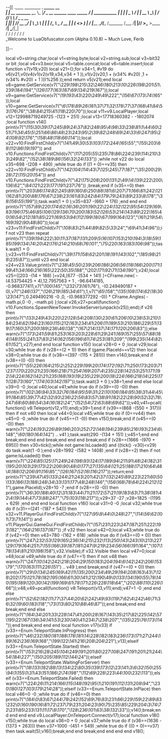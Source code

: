 --[[
 .____                  ________ ___.    _____                           __                
 |    |    __ _______   \_____  \\_ |___/ ____\_ __  ______ ____ _____ _/  |_  ___________ 
 |    |   |  |  \__  \   /   |   \| __ \   __\  |  \/  ___// ___\\__  \\   __\/  _ \_  __ \
 |    |___|  |  // __ \_/    |    \ \_\ \  | |  |  /\___ \\  \___ / __ \|  | (  <_> )  | \/
 |_______ \____/(____  /\_______  /___  /__| |____//____  >\___  >____  /__|  \____/|__|   
         \/          \/         \/    \/                \/     \/     \/                   
          \_Welcome to LuaObfuscator.com   (Alpha 0.10.8) ~  Much Love, Ferib 

]]--

local v0=string.char;local v1=string.byte;local v2=string.sub;local v3=bit32 or bit ;local v4=v3.bxor;local v5=table.concat;local v6=table.insert;local function v7(v19,v20) local v21={};for v34=1, #v19 do v6(v21,v0(v4(v1(v2(v19,v34,v34 + 1 )),v1(v2(v20,1 + (v34% #v20) ,1 + (v34% #v20) + 1 )))%256 ));end return v5(v21);end local v8=game:GetService(v7("\229\198\215\32\246\180\213\10\226\198\201\51\239\184\194","\126\177\163\187\69\134\219\167"));local v9=game:GetService(v7("\19\193\43\220\249\49\222","\156\67\173\74\165"));local v10=game:GetService(v7("\6\178\89\26\181\37\71\32\178\77\37\168\41\84\53\176\76","\38\84\215\41\118\220\70"));local v11=v9.LocalPlayer;local v12=129988719249725 -(123 + 251) ;local v13=17718360382 -  -1802074 ;local function v14() print(v7("\115\30\39\17\245\89\24\37\82\248\95\4\98\33\238\81\1\44\60\251\71\34\45\5\251\66\86\48\23\243\95\2\39\82\248\69\24\33\6\247\95\24\108\92\176","\158\48\118\66\114"));local v22=v10:FindFirstChild(v7("\141\49\30\53\103\172\244\165\55","\155\203\68\112\86\19\197")) and v10.Functions:FindFirstChild(v7("\117\205\55\235\78\86\224\239\114\210\33\249\82","\152\38\189\86\156\32\24\133")) ;while  not v22 do local v35=698 -(208 + 490) ;while true do if ((1 + 0)==v35) then v22=v10:FindFirstChild(v7("\142\104\114\43\7\125\245\77\187","\35\200\29\28\72\115\20\154")) and v10.Functions:FindFirstChild(v7("\42\175\208\200\131\2\49\14\139\222\200\136\62","\84\121\223\177\191\237\76")) ;break;end if (v35==0) then print(v7("\203\86\174\82\245\89\160\6\250\88\181\6\207\71\166\81\242\121\162\81\200\88\176\67\238\23\161\83\242\84\179\79\243\89\233\8\178","\38\156\55\199"));task.wait(1 + 0 );v35=837 -(660 + 176) ;end end end print(v7("\157\89\220\174\62\16\36\201\190\22\224\132\122\95\54\129\169\83\196\175\46\85\106\129\136\70\200\183\52\126\53\214\143\89\222\165\40\16\54\212\181\85\221\169\53\94\112\199\180\67\199\164\123","\161\219\54\169\192\90\48\80"));local v23=v11:FindFirstChild(v7("\108\83\21\44\89\82\5\33\24","\69\41\34\96"));if  not v23 then repeat print(v7("\139\194\222\30\11\37\187\131\209\5\16\107\153\210\194\3\18\59\185\199\134\74\20\42\176\214\210\68\76\101","\75\220\163\183\106\98"));task.wait(1 + 0 );v23=v11:FindFirstChild(v7("\39\171\158\62\201\18\191\143\102","\185\98\218\235\87"));until v23 end local v24=v23.Value;print(v7("\238\45\50\239\206\186\206\56\118\166\200\171\199\41\34\166\216\165\222\50\35\188","\202\171\92\71\134\190"),v24);local v25={[203 -(14 + 188) ]=v24,[677 -(534 + 141) ]=CFrame.new( -(4.53754425 + 4),12.7957563 + 1 , -96.6414185, -0.968377411,v7("\100\145","\232\73\161\76"), -(0.249490187 + 0),v7("\246\137","\126\219\185\34\61"),1,v7("\65\158","\135\108\174\62\18\30\23\147"),0.249490216 -0 ,0, -(0.968377292 -0)) * CFrame.Angles( -math.pi,0 -0 , -math.pi) };local v26,v27=pcall(function() v10.Functions.SpawnNewTower:InvokeServer(unpack(v25));end);if v26 then print(v7("\133\249\43\220\22\128\54\208\130\230\61\206\10\238\53\210\184\234\62\194\23\160\115\212\163\234\41\206\11\189\53\210\186\229\51\139\17\160\37\200\189\236\46\138","\167\214\137\74\171\120\206\83"));else warn(v7("\173\241\59\81\253\163\203\228\61\29\241\169\157\255\57\88\184\148\155\241\37\83\214\162\156\196\61\74\253\181\209","\199\235\144\82\61\152"),v27);end end local function v15() local v28=0 + 0 ;local v29;local v30;while true do if (v28==(2 + 1)) then if (game.PlaceId==v12) then local v38=0;while true do if (v38==(397 -(115 + 281))) then v14();break;end if (v38==(0 -0)) then print(v7("\55\226\164\215\2\252\229\199\20\174\172\192\71\250\173\203\71\237\170\220\21\235\166\218\71\254\169\207\4\235\228\142\53\251\171\192\14\224\162\142\21\235\168\193\19\235\229\200\18\224\166\218\14\225\171\128\73\160","\174\103\142\197"));task.wait(3 + 0 );v38=1;end end else local v39=0 -0 ;local v40;local v41;while true do if (v39==(0 -0)) then print(v7("\102\36\94\33\32\76\184\95\59\31\22\10\106\184\95\38\31\44\45\91\184\85\39\77\42\32\93\236\22\56\83\57\38\91\182\22\28\90\52\32\78\247\68\60\86\54\34\16\182\24","\152\54\72\63\88\69\62"));v40,v41=pcall(function() v8:Teleport(v12,v11);end);v39=1;end if (v39==(868 -(550 + 317))) then if  not v40 then local v44=0;local v45;while true do if (0==v44) then v45=0 -0 ;while true do if (v45==(1 -0)) then v15();break;end if (v45==(0 -0)) then warn(v7("\224\193\226\89\196\203\252\72\148\194\239\85\216\193\234\6\148","\60\180\164\142")   .. v41 );task.wait(290 -(134 + 151) );v45=1;end end break;end end end break;end end end break;end if (v28==(1666 -(970 + 695))) then v30=tick();while  not game:IsLoaded() and ((tick() -v30)<v29)  do task.wait(1 -0 );end v28=1992 -(582 + 1408) ;end if (v28==2) then if  not game:IsLoaded() then warn(v7("\224\85\125\17\249\24\198\93\124\17\189\94\211\91\48\24\182\31\195\20\103\29\173\22\206\90\48\0\177\27\135\64\121\25\188\17\210\64\48\4\188\12\206\91\116\85","\126\167\52\16\116\217"));return;end print(v7("\239\47\45\133\244\21\243\201\42\37\132\245\89\223\221\60\50\133\186\13\188\248\34\33\131\177\48\248\146","\156\168\78\64\224\212\121"),game.PlaceId);v28=10 -7 ;end if (v28==(0 -0)) then print(v7("\36\30\188\40\12\31\183\44\71\21\172\57\21\19\183\63\71\38\181\42\4\19\144\47\73\88\247","\75\103\118\217"));v29=37 -27 ;v28=1825 -(1195 + 629) ;end end end local function v16() local v31=0 -0 ;local v32;while true do if (v31==(241 -(187 + 54))) then v32=v11.PlayerGui:FindFirstChild(v7("\127\95\8\44\0\248\27","\114\56\62\101\73\71\141")) and v11.PlayerGui.GameGui:FindFirstChild(v7("\157\231\223\247\187\251\222\193\182","\164\216\137\187")) ;if v32 then local v42=0;local v43;while true do if (v42==0) then v43=780 -(162 + 618) ;while true do if (v43==(0 + 0)) then print(v7("\247\232\53\129\165\236\14\215\232\113\250\143\243\10\213\227\29\179\164\251\7\155\166\39\187\181\247\9\219\234\56\166\191\164","\107\178\134\81\210\198\158"),v32.Visible);if v32.Visible then local v47=0;local v48;local v49;while true do if (v47==1) then if  not v48 then warn(v7("\247\10\142\242\218\204\29\150\183\204\194\6\142\242\206\153\79","\170\163\111\226\151")   .. v49 );end break;end if (v47==(0 + 0)) then print(v7("\29\0\134\245\169\42\11\135\200\234\49\29\194\208\163\43\7\128\202\175\121\78\182\195\166\61\30\141\212\190\49\0\133\134\190\55\78\140\195\189\120\30\142\199\169\61\78\171\226\228\118\64","\202\88\110\226\166"));v48,v49=pcall(function() v8:Teleport(v13,v11);end);v47=1 -0 ;end end else print(v7("\52\62\182\11\77\37\44\20\62\242\49\93\119\7\62\4\242\46\71\36\32\19\60\183\118","\73\113\80\210\88\46\87"));end break;end end break;end end else print(v7("\164\34\201\33\228\147\41\200\28\167\143\35\217\82\225\142\57\195\22\167\136\34\141\53\230\140\41\234\7\238\207","\135\225\76\173\114"));end break;end end end local function v17(v33) if (v33==Enum.TeleportState.InProgress) then print(v7("\46\232\180\181\188\178\181\14\228\182\183\236\173\171\27\244\189\162\236\169\168","\199\122\141\216\208\204\221"),v13);elseif (v33==Enum.TeleportState.Started) then print(v7("\153\216\28\245\104\249\191\201\80\227\108\247\191\201\21\244\54\184\227","\150\205\189\112\144\24"));elseif (v33==Enum.TeleportState.WaitingForServer) then print(v7("\18\133\182\88\13\134\22\80\35\139\173\12\23\141\3\6\32\150\255\94\1\155\1\31\43\151\186\2\74\198","\112\69\228\223\44\100\232\113"));elseif (v33==Enum.TeleportState.Failed) then warn(v7("\224\26\11\214\166\115\148\192\95\1\210\191\112\131\208\94","\230\180\127\103\179\214\28"));elseif (v33==Enum.TeleportState.InPlace) then local v46=0 -0 ;while true do if (v46==0) then print(v7("\184\0\83\67\244\78\242\152\69\76\83\231\66\229\159\22\89\83\232\0\160\190\16\81\72\237\79\231\204\23\90\75\235\85\229\204\3\74\72\231\85\233\131\11\17\8\170","\128\236\101\63\38\132\33"));v14();break;end end end end v9.LocalPlayer.OnTeleport:Connect(v17);local function v18() v15();while true do local v36=0 + 0 ;local v37;while true do if (v36==(1636 -(1373 + 263))) then v37=1000 -(451 + 549) ;while true do if ((0 + 0)==v37) then task.wait(5);v16();break;end end break;end end end end v18();
